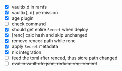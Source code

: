 - [x] vaultix.d in ramfs
- [x] vaultix{,.d} permission
- [x] age plugin
- [ ] check command
- [x] should get entire `Secret` when deploy
- [x] [renc] calc hash and skip unchanged
- [x] remove renced path while renc 
- [x] apply `Secret` metadata
- [x] nix integration
- [ ] feed the toml after renced, thus store path changed
- [ ] ~~eval in vaultix to json, reduce requirement~~
